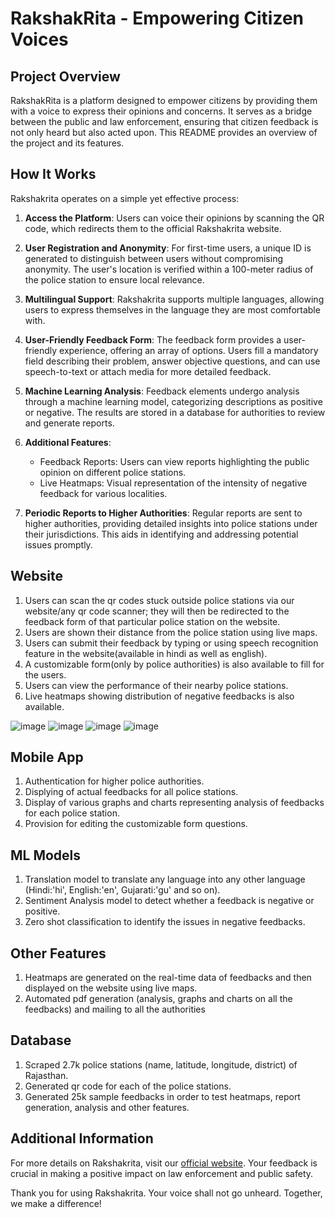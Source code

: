 # RakshakRita - Empowering Citizen Voices

## Project Overview

RakshakRita is a platform designed to empower citizens by providing them with a voice to express their opinions and concerns. It serves as a bridge between the public and law enforcement, ensuring that citizen feedback is not only heard but also acted upon. This README provides an overview of the project and its features.

## How It Works

Rakshakrita operates on a simple yet effective process:

1. **Access the Platform**: Users can voice their opinions by scanning the QR code, which redirects them to the official Rakshakrita website.

2. **User Registration and Anonymity**: For first-time users, a unique ID is generated to distinguish between users without compromising anonymity. The user's location is verified within a 100-meter radius of the police station to ensure local relevance.

3. **Multilingual Support**: Rakshakrita supports multiple languages, allowing users to express themselves in the language they are most comfortable with.

4. **User-Friendly Feedback Form**: The feedback form provides a user-friendly experience, offering an array of options. Users fill a mandatory field describing their problem, answer objective questions, and can use speech-to-text or attach media for more detailed feedback.

5. **Machine Learning Analysis**: Feedback elements undergo analysis through a machine learning model, categorizing descriptions as positive or negative. The results are stored in a database for authorities to review and generate reports.

6. **Additional Features**:
    - Feedback Reports: Users can view reports highlighting the public opinion on different police stations.
    - Live Heatmaps: Visual representation of the intensity of negative feedback for various localities.

7. **Periodic Reports to Higher Authorities**: Regular reports are sent to higher authorities, providing detailed insights into police stations under their jurisdictions. This aids in identifying and addressing potential issues promptly.

## Website

1. Users can scan the qr codes stuck outside police stations via our website/any qr code scanner; they will then be redirected to the feedback form of that particular police station on the website.
2. Users are shown their distance from the police station using live maps.
3. Users can submit their feedback by typing or using speech recognition feature in the website(available in hindi as well as english).
4. A customizable form(only by police authorities) is also available to fill for the users.
5. Users can view the performance of their nearby police stations.
6. Live heatmaps showing distribution of negative feedbacks is also available.

![image](https://github.com/vaxad/RJPOLICE_HACK_177_DjDawgs_1/assets/126230095/22bf0e27-92a5-4858-8177-4025d9e63e1a)
![image](https://github.com/vaxad/RJPOLICE_HACK_177_DjDawgs_1/assets/126230095/5a382984-0e79-415d-8cbf-2cea42ba5fe8)
![image](https://github.com/vaxad/RJPOLICE_HACK_177_DjDawgs_1/assets/126230095/9407d98d-ed84-4bc4-ad39-eef0880fa105)
![image](https://github.com/vaxad/RJPOLICE_HACK_177_DjDawgs_1/assets/126230095/34e45703-3b94-4a60-919c-5d139ab4f50b)


## Mobile App

1. Authentication for higher police authorities.
2. Displying of actual feedbacks for all police stations.
3. Display of various graphs and charts representing analysis of feedbacks for each police station.
4. Provision for editing the customizable form questions.

## ML Models

1. Translation model to translate any language into any other language (Hindi:'hi', English:'en', Gujarati:'gu' and so on).
2. Sentiment Analysis model to detect whether a feedback is negative or positive.
3. Zero shot classification to identify the issues in negative feedbacks.

## Other Features

1. Heatmaps are generated on the real-time data of feedbacks and then displayed on the website using live maps.
2. Automated pdf generation (analysis, graphs and charts on all the feedbacks) and mailing to all the authorities

## Database

1. Scraped 2.7k police stations (name, latitude, longitude, district) of Rajasthan.
2. Generated qr code for each of the police stations.
3. Generated 25k sample feedbacks in order to test heatmaps, report generation, analysis and other features.

## Additional Information

For more details on Rakshakrita, visit our [official website](https://rakshakrita0.vercel.app/). Your feedback is crucial in making a positive impact on law enforcement and public safety.

Thank you for using Rakshakrita. Your voice shall not go unheard. Together, we make a difference!
